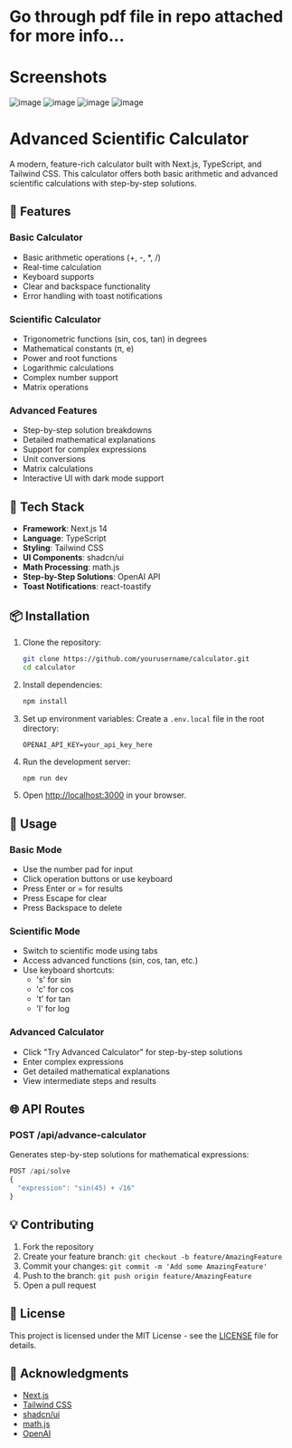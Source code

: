 # Go through pdf file in repo attached for more info...
# Screenshots
![image](https://github.com/user-attachments/assets/cb63c70b-7f61-45b1-81bc-a92907863e2f)
![image](https://github.com/user-attachments/assets/48d396d9-cccb-4dcd-be01-cb5b3835541c)
![image](https://github.com/user-attachments/assets/7500d120-0e02-4d8c-ae26-820cbe4dcf3a)
![image](https://github.com/user-attachments/assets/a9bb775b-2dce-4494-9967-c5fb28d9d2ba)




# Advanced Scientific Calculator

A modern, feature-rich calculator built with Next.js, TypeScript, and Tailwind CSS. This calculator offers both basic arithmetic and advanced scientific calculations with step-by-step solutions.

## 🌟 Features

### Basic Calculator

- Basic arithmetic operations (+, -, \*, /)
- Real-time calculation
- Keyboard supports
- Clear and backspace functionality
- Error handling with toast notifications

### Scientific Calculator

- Trigonometric functions (sin, cos, tan) in degrees
- Mathematical constants (π, e)
- Power and root functions
- Logarithmic calculations
- Complex number support
- Matrix operations

### Advanced Features

- Step-by-step solution breakdowns
- Detailed mathematical explanations
- Support for complex expressions
- Unit conversions
- Matrix calculations
- Interactive UI with dark mode support

## 🚀 Tech Stack

- **Framework**: Next.js 14
- **Language**: TypeScript
- **Styling**: Tailwind CSS
- **UI Components**: shadcn/ui
- **Math Processing**: math.js
- **Step-by-Step Solutions**: OpenAI API
- **Toast Notifications**: react-toastify

## 📦 Installation

1. Clone the repository:

   ```bash
   git clone https://github.com/yourusername/calculator.git
   cd calculator
   ```

2. Install dependencies:

   ```bash
   npm install
   ```

3. Set up environment variables:
   Create a `.env.local` file in the root directory:

   ```env
   OPENAI_API_KEY=your_api_key_here
   ```

4. Run the development server:

   ```bash
   npm run dev
   ```

5. Open [http://localhost:3000](http://localhost:3000) in your browser.

## 🎯 Usage

### Basic Mode

- Use the number pad for input
- Click operation buttons or use keyboard
- Press Enter or = for results
- Press Escape for clear
- Press Backspace to delete

### Scientific Mode

- Switch to scientific mode using tabs
- Access advanced functions (sin, cos, tan, etc.)
- Use keyboard shortcuts:
  - 's' for sin
  - 'c' for cos
  - 't' for tan
  - 'l' for log

### Advanced Calculator

- Click "Try Advanced Calculator" for step-by-step solutions
- Enter complex expressions
- Get detailed mathematical explanations
- View intermediate steps and results

## 🌐 API Routes

### POST /api/advance-calculator

Generates step-by-step solutions for mathematical expressions:

```typescript
POST /api/solve
{
  "expression": "sin(45) + √16"
}
```

## 💡 Contributing

1. Fork the repository
2. Create your feature branch: `git checkout -b feature/AmazingFeature`
3. Commit your changes: `git commit -m 'Add some AmazingFeature'`
4. Push to the branch: `git push origin feature/AmazingFeature`
5. Open a pull request

## 📄 License

This project is licensed under the MIT License - see the [LICENSE](LICENSE) file for details.

## 🙏 Acknowledgments

- [Next.js](https://nextjs.org/)
- [Tailwind CSS](https://tailwindcss.com/)
- [shadcn/ui](https://ui.shadcn.com/)
- [math.js](https://mathjs.org/)
- [OpenAI](https://openai.com/)
